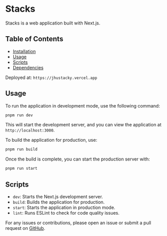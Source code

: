 
# Stacks

Stacks is a web application built with Next.js.
## Table of Contents

- [Installation](#installation)
- [Usage](#usage)
- [Scripts](#scripts)
- [Dependencies](#dependencies)


Deployed at: `https://jhustacky.vercel.app`


## Usage

To run the application in development mode, use the following command:

```bash
pnpm run dev
```

This will start the development server, and you can view the application at `http://localhost:3000`.

To build the application for production, use:

```bash
pnpm run build
```

Once the build is complete, you can start the production server with:

```bash
pnpm run start
```

## Scripts

- `dev`: Starts the Next.js development server.
- `build`: Builds the application for production.
- `start`: Starts the application in production mode.
- `lint`: Runs ESLint to check for code quality issues.

For any issues or contributions, please open an issue or submit a pull request on [GitHub](https://github.com/your-username/stacks).
